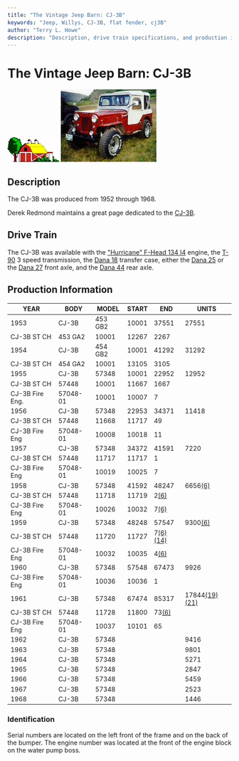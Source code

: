 ```yaml
---
title: "The Vintage Jeep Barn: CJ-3B"
keywords: "Jeep, Willys, CJ-3B, flat fender, cj3B"
author: "Terry L. Howe"
description: "Description, drive train specifications, and production information for the Willys Jeep CJ-3B"
---
```

# The Vintage Jeep Barn: CJ-3B

![barn](/img/barn.gif) [![1960 CJ-3B](/img/cj3b_.jpg)](/img/cj3b.jpg) 

## Description

The CJ-3B was produced from 1952 through 1968.

Derek Redmond maintains a great page dedicated to the [CJ-3B](https://www.film.queensu.ca/CJ3B/). 

## Drive Train

The CJ-3B was available with the ["Hurricane" F-Head 134 I4](/engine/factory/hurricane134.md) engine, the [T-90](/transmission/factory/t90.md) 3 speed transmission, the [Dana 18](/xfer/factory/d18.md) transfer case, either the [Dana 25](/axle/factory/d25.md) or the [Dana 27](/axle/factory/d27.md) front axle, and the [Dana 44](/axle/factory/d44.md) rear axle. 

## Production Information

| YEAR            | BODY     | MODEL   | START | END                                                     | UNITS                                                         |
|-----------------|----------|---------|-------|---------------------------------------------------------|---------------------------------------------------------------|
| 1953            | CJ-3B    | 453 GB2 | 10001 | 37551                                                   | 27551                                                         |
| CJ-3B ST CH     | 453 GA2  | 10001   | 12267 | 2267                                                    |                                                               |
| 1954            | CJ-3B    | 454 GB2 | 10001 | 41292                                                   | 31292                                                         |
| CJ-3B ST CH     | 454 GA2  | 10001   | 13105 | 3105                                                    |                                                               |
| 1955            | CJ-3B    | 57348   | 10001 | 22952                                                   | 12952                                                         |
| CJ-3B ST CH     | 57448    | 10001   | 11667 | 1667                                                    |                                                               |
| CJ-3B Fire Eng. | 57048-01 | 10001   | 10007 | 7                                                       |                                                               |
| 1956            | CJ-3B    | 57348   | 22953 | 34371                                                   | 11418                                                         |
| CJ-3B ST CH     | 57448    | 11668   | 11717 | 49                                                      |                                                               |
| CJ-3B Fire Eng  | 57048-01 | 10008   | 10018 | 11                                                      |                                                               |
| 1957            | CJ-3B    | 57348   | 34372 | 41591                                                   | 7220                                                          |
| CJ-3B ST CH     | 57448    | 11717   | 11717 | 1                                                       |                                                               |
| CJ-3B Fire Eng  | 57048-01 | 10019   | 10025 | 7                                                       |                                                               |
| 1958            | CJ-3B    | 57348   | 41592 | 48247                                                   | 6656[(6)](/history/#6)                                |
| CJ-3B ST CH     | 57448    | 11718   | 11719 | 2[(6)](/history/#6)                             |                                                               |
| CJ-3B Fire Eng  | 57048-01 | 10026   | 10032 | 7[(6)](/history/#6)                             |                                                               |
| 1959            | CJ-3B    | 57348   | 48248 | 57547                                                   | 9300[(6)](/history/#6)                                |
| CJ-3B ST CH     | 57448    | 11720   | 11727 | 7[(6)](/history/#6)[(14)](/history/#14) |                                                               |
| CJ-3B Fire Eng  | 57048-01 | 10032   | 10035 | 4[(6)](/history/#6)                             |                                                               |
| 1960            | CJ-3B    | 57348   | 57548 | 67473                                                   | 9926                                                          |
| CJ-3B Fire Eng  | 57048-01 | 10036   | 10036 | 1                                                       |                                                               |
| 1961            | CJ-3B    | 57348   | 67474 | 85317                                                   | 17844[(19)](/history/#19)[(21)](/history/#21) |
| CJ-3B ST CH     | 57448    | 11728   | 11800 | 73[(6)](/history/#6)                            |                                                               |
| CJ-3B Fire Eng  | 57048-01 | 10037   | 10101 | 65                                                      |                                                               |
| 1962            | CJ-3B    | 57348   |       |                                                         | 9416                                                          |
| 1963            | CJ-3B    | 57348   |       |                                                         | 9801                                                          |
| 1964            | CJ-3B    | 57348   |       |                                                         | 5271                                                          |
| 1965            | CJ-3B    | 57348   |       |                                                         | 2847                                                          |
| 1966            | CJ-3B    | 57348   |       |                                                         | 5459                                                          |
| 1967            | CJ-3B    | 57348   |       |                                                         | 2523                                                          |
| 1968            | CJ-3B    | 57348   |       |                                                         | 1446                                                          |

### Identification

Serial numbers are located on the left front of the frame and on the back of the bumper. The engine number was located at the front of the engine block on the water pump boss.